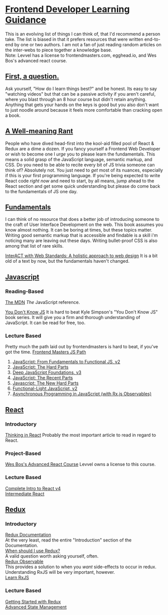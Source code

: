 # [Frontend Developer Learning Guidance](#intro)
This is an evolving list of things I can think of, that I'd recommend a person take. The list is biased in that it prefers resources that were written end-to-end by one or two authors. I am not a fan of just reading random articles on the inter-webs to piece together a knowledge base.  
Note: Levvel has a license to frontendmasters.com, egghead.io, and Wes Bos's advanced react course.  

## [First, a question.](#first)
Ask yourself, "How do I learn things best?" and be honest. Its easy to say "watching videos" but that can be a passive activity if you aren't careful, where you blast through an 8 hour course but didn't retain anything. Anything that gets your hands on the keys is good but you also don't want to just noodle around because it feels more comfortable than cracking open a book.

## [A Well-meaning Rant](#ranting)
People who have dived head-first into the kool-aid filled pool of React & Redux are a dime a dozen. If you fancy yourself a Frontend Web Developer or wish to become one I _urge_ you to please learn the fundamentals. This means a solid grasp of the JavaScript language, semantic markup, and CSS. Do you need to be able to recite every bit of JS trivia someone can think of? Absolutely not. You just need to _get_ most of its nuances, especially if this is your first programming language. If you're being expected to write React code _right now_ and need to start, by all means, jump ahead to the React section and get some quick understanding but please do come back to the fundamentals of JS one day.

## [Fundamentals](#fundamentals)
I can think of no resource that does a better job of introducing someone to the craft of User Interface Development on the web. This book assumes you know almost nothing. It can be boring at times, but these topics matter. Writing good semantic markup that is accessible and findable is a skill i'm noticing many are leaving out these days. Writing bullet-proof CSS is also among that list of rare skills.  

[InterACT with Web Standards: A holistic approach to web design](https://www.amazon.com/InterACT-Web-Standards-holistic-approach/dp/0321703529)
It is a bit old of a text by now, but the fundamentals haven't changed.

## [Javascript](#javascript)
### Reading-Based
[The MDN](https://developer.mozilla.org/en-US/docs/Web/JavaScript/Reference)
_The_ JavaScript reference.

[You Don't Know JS](https://github.com/getify/You-Dont-Know-JS)
It is hard to beat Kyle Simpson's "You Don't Know JS" book series. It will give you a firm and thorough understanding of JavaScript. It can be read for free, too.

### Lecture Based
Pretty much the path laid out by frontendmasters is hard to beat, if you've got the time.
[Frontend Masters JS Path](https://frontendmasters.com/learn/javascript/)
1. [JavaScript: From Fundamentals to Functional JS, v2](https://frontendmasters.com/courses/js-fundamentals-functional-v2/)
2. [JavaScript: The Hard Parts](https://frontendmasters.com/courses/javascript-hard-parts/)
3. [Deep JavaScript Foundations, v3](https://frontendmasters.com/courses/deep-javascript-v3/)
4. [JavaScript: The Recent Parts](https://frontendmasters.com/courses/js-recent-parts/)
5. [Javascript: The New Hard Parts](https://frontendmasters.com/courses/javascript-new-hard-parts/)
6. [Functional-Light JavaScript, v2](https://frontendmasters.com/courses/functional-javascript-v2/)
7. [Asynchronous Programming in JavaScript (with Rx.js Observables)](https://frontendmasters.com/courses/asynchronous-javascript/)


## [React](#react)
### Introductory
[Thinking in React](https://reactjs.org/docs/thinking-in-react.html)
Probably the most important article to read in regard to React.

### Project-Based
[Wes Bos's Advanced React Course](https://advancedreact.com/)
Levvel owns a license to this course.

### Lecture Based
[Complete Intro to React v4](https://frontendmasters.com/courses/complete-react-v4/)  
[Intermediate React](https://frontendmasters.com/courses/intermediate-react/)

## [Redux](#redux)
### Introductory
[Redux Documentation](https://redux.js.org/introduction/getting-started)  
At the very least, read the entire "Introduction" section of the Documentation.  
[When should I use Redux?](https://redux.js.org/faq/general#when-should-i-use-redux)  
A valid question worth asking yourself, often.  
[Redux Observable](https://github.com/redux-observable/redux-observable)  
This provides a solution to when you _want_ side-effects to occur in redux. Understanding RxJS will be very important, however.  
[Learn RxJS](https://www.learnrxjs.io/)  

### Lecture Based
[Getting Started with Redux](https://egghead.io/courses/getting-started-with-redux)  
[Advanced State Management](https://frontendmasters.com/courses/react-state)  
